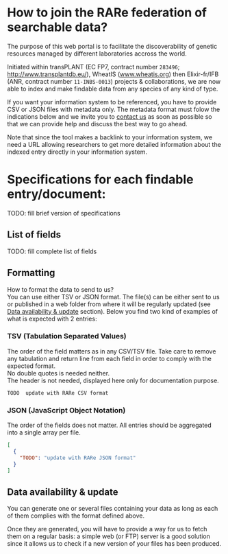 # How to join the RARe federation of searchable data?

The purpose of this web portal is to facilitate the discoverability of genetic resources
managed by different laboratories accross the world.

Initiated within transPLANT (EC FP7, contract number `283496`; http://www.transplantdb.eu/), WheatIS
(www.wheatis.org) then Elixir-fr/IFB (ANR, contract number `11-INBS-0013`) projects & collaborations, we are
now able to index and make findable data from any species of any kind of type.

If you want your information system to be referenced, you have to provide CSV or JSON files with metadata only. The metadata format must folow the indications below and we invite you to [contact us](mailto:urgi-contact@inra.fr)
as soon as possible so that we can provide help and discuss the best way to go ahead.

Note that since the tool makes a backlink to your information system, we need a URL allowing researchers
to get more detailed information about the indexed entry directly in your information system.

# Specifications for each findable entry/document:

TODO: fill brief version of specifications

## List of fields

TODO: fill complete list of fields

## Formatting

How to format the data to send to us?  
You can use either TSV or JSON format. The file(s) can be either sent to us or published in a web folder
from where it will be regularly updated (see [Data availability & update](#data-availability-update)
section). Below you find two kind of examples of what is expected with 2 entries:

### TSV (Tabulation Separated Values)

The order of the field matters as in any CSV/TSV file. Take care to remove any tabulation and return
line from each field in order to comply with the expected format.  
No double quotes is needed neither.  
The header is not needed, displayed here only for documentation purpose.

```csv
TODO  update with RARe CSV format
```

### JSON (JavaScript Object Notation)

The order of the fields does not matter. All entries should be aggregated into a single array per file.

```json
[
  {
    "TODO": "update with RARe JSON format"
  }
]
```

## Data availability & update

You can generate one or several files containing your data as long as each of them complies
with the format defined above.

Once they are generated, you will have to provide a way for us to fetch them on a regular basis: a
simple web (or FTP) server is a good solution since it allows us to check if a new version of your
files has been produced.
